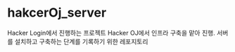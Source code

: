 # hakcerOj_server

Hacker Login에서 진행하는 프로젝트 Hacker OJ에서 인프라 구축을 맡아 진행.
서버를 설치하고 구축하는 단계를 기록하기 위한 레포지토리
